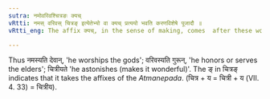 ```yaml
---
sutra: नमोवरिवश्चित्रङः क्यच्
vRtti: नमस् वरिवस् चित्रङ् इत्येतेभ्यो वा क्यच् प्रत्ययो भवति करणविशेषे पूजादौ ॥
vRtti_eng: The affix क्यच्, in the sense of making, comes  after these words as the object of the action viz:-  नमस् 'adoration', वरिवस् 'honor' and चित्र 'wonder'.

---
```

Thus नमस्यति देवान्, 'he worships the gods'; वरिवस्यति गुरून्, 'he honors or serves the elders'; चित्रीयते 'he astonishes (makes it wonderful)'. The ङ् in चित्रङ् indicates that it takes the affixes of the _Atmanepada_. (चित्र + य = चित्री + य (VII. 4. 33) = चित्रीय).